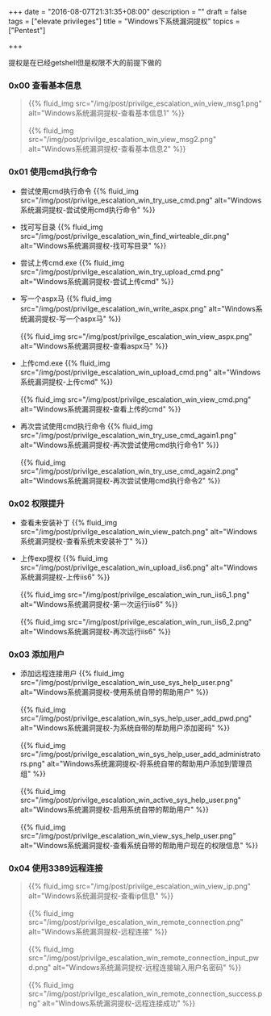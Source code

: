 +++
date = "2016-08-07T21:31:35+08:00"
description = ""
draft = false
tags = ["elevate privileges"]
title = "Windows下系统漏洞提权"
topics = ["Pentest"]

+++

提权是在已经getshell但是权限不大的前提下做的
### 0x00 查看基本信息
> {{% fluid_img src="/img/post/privilge_escalation_win_view_msg1.png" alt="Windows系统漏洞提权-查看基本信息1" %}}
<br /><br />
{{% fluid_img src="/img/post/privilge_escalation_win_view_msg2.png" alt="Windows系统漏洞提权-查看基本信息2" %}}

### 0x01 使用cmd执行命令
* 尝试使用cmd执行命令
{{% fluid_img src="/img/post/privilge_escalation_win_try_use_cmd.png" alt="Windows系统漏洞提权-尝试使用cmd执行命令" %}}

* 找可写目录
{{% fluid_img src="/img/post/privilge_escalation_win_find_wirteable_dir.png" alt="Windows系统漏洞提权-找可写目录" %}}

* 尝试上传cmd.exe
{{% fluid_img src="/img/post/privilge_escalation_win_try_upload_cmd.png" alt="Windows系统漏洞提权-尝试上传cmd" %}}

* 写一个aspx马
{{% fluid_img src="/img/post/privilge_escalation_win_write_aspx.png" alt="Windows系统漏洞提权-写一个aspx马" %}}
<br /><br />
{{% fluid_img src="/img/post/privilge_escalation_win_view_aspx.png" alt="Windows系统漏洞提权-查看aspx马" %}}

* 上传cmd.exe
{{% fluid_img src="/img/post/privilge_escalation_win_upload_cmd.png" alt="Windows系统漏洞提权-上传cmd" %}}
<br /><br />
{{% fluid_img src="/img/post/privilge_escalation_win_view_cmd.png" alt="Windows系统漏洞提权-查看上传的cmd" %}}

* 再次尝试使用cmd执行命令
{{% fluid_img src="/img/post/privilge_escalation_win_try_use_cmd_again1.png" alt="Windows系统漏洞提权-再次尝试使用cmd执行命令1" %}}
<br /><br />
{{% fluid_img src="/img/post/privilge_escalation_win_try_use_cmd_again2.png" alt="Windows系统漏洞提权-再次尝试使用cmd执行命令2" %}}

### 0x02 权限提升
* 查看未安装补丁
{{% fluid_img src="/img/post/privilge_escalation_win_view_patch.png" alt="Windows系统漏洞提权-查看系统未安装补丁" %}}

* 上传exp提权
{{% fluid_img src="/img/post/privilge_escalation_win_upload_iis6.png" alt="Windows系统漏洞提权-上传iis6" %}}
<br /><br />
{{% fluid_img src="/img/post/privilge_escalation_win_run_iis6_1.png" alt="Windows系统漏洞提权-第一次运行iis6" %}}
<br /><br />
{{% fluid_img src="/img/post/privilge_escalation_win_run_iis6_2.png" alt="Windows系统漏洞提权-再次运行iis6" %}}

### 0x03 添加用户
* 添加远程连接用户
{{% fluid_img src="/img/post/privilge_escalation_win_use_sys_help_user.png" alt="Windows系统漏洞提权-使用系统自带的帮助用户" %}}
<br /><br />
{{% fluid_img src="/img/post/privilge_escalation_win_sys_help_user_add_pwd.png" alt="Windows系统漏洞提权-为系统自带的帮助用户添加密码" %}}
<br /><br />
{{% fluid_img src="/img/post/privilge_escalation_win_sys_help_user_add_administrators.png" alt="Windows系统漏洞提权-将系统自带的帮助用户添加到管理员组" %}}
<br /><br />
{{% fluid_img src="/img/post/privilge_escalation_win_active_sys_help_user.png" alt="Windows系统漏洞提权-启用系统自带的帮助用户" %}}
<br /><br />
{{% fluid_img src="/img/post/privilge_escalation_win_view_sys_help_user.png" alt="Windows系统漏洞提权-查看系统自带的帮助用户现在的权限信息" %}}

### 0x04 使用3389远程连接
> {{% fluid_img src="/img/post/privilge_escalation_win_view_ip.png" alt="Windows系统漏洞提权-查看ip信息" %}}
<br /><br />
{{% fluid_img src="/img/post/privilge_escalation_win_remote_connection.png" alt="Windows系统漏洞提权-远程连接" %}}
<br /><br />
{{% fluid_img src="/img/post/privilge_escalation_win_remote_connection_input_pwd.png" alt="Windows系统漏洞提权-远程连接输入用户名密码" %}}
<br /><br />
{{% fluid_img src="/img/post/privilge_escalation_win_remote_connection_success.png" alt="Windows系统漏洞提权-远程连接成功" %}}